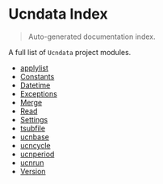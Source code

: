 # Ucndata Index

> Auto-generated documentation index.

A full list of `Ucndata` project modules.

- [applylist](./applylist.md#applylist)
- [Constants](./constants.md#constants)
- [Datetime](./datetime.md#datetime)
- [Exceptions](./exceptions.md#exceptions)
- [Merge](./merge.md#merge)
- [Read](./read.md#read)
- [Settings](./settings.md#settings)
- [tsubfile](./tsubfile.md#tsubfile)
- [ucnbase](./ucnbase.md#ucnbase)
- [ucncycle](./ucncycle.md#ucncycle)
- [ucnperiod](./ucnperiod.md#ucnperiod)
- [ucnrun](./ucnrun.md#ucnrun)
- [Version](./version.md#version)
